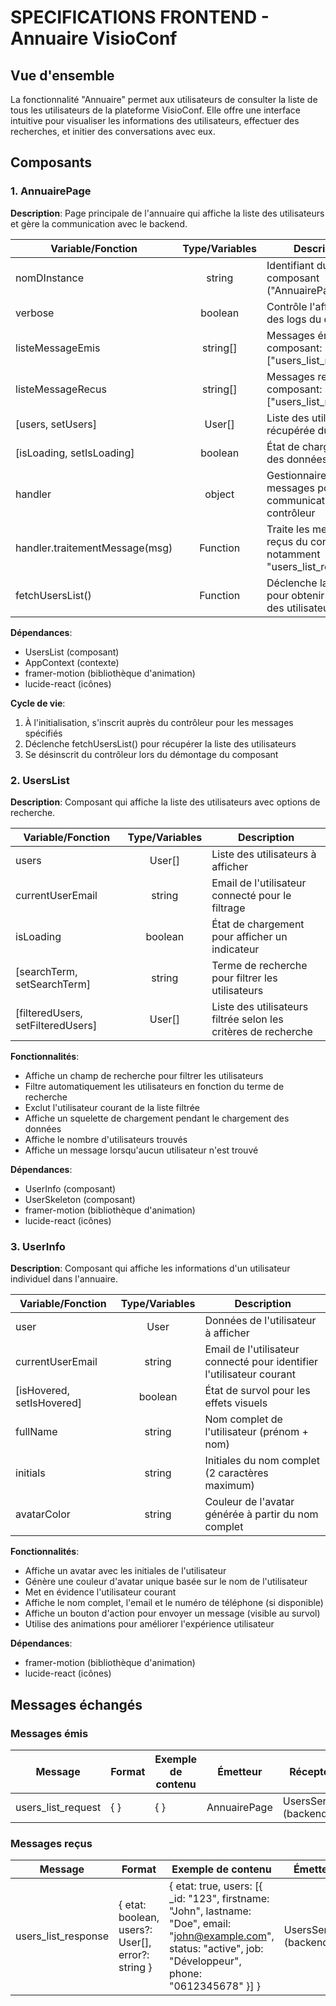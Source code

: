 # SPECIFICATIONS FRONTEND - Annuaire VisioConf

## Vue d'ensemble

La fonctionnalité "Annuaire" permet aux utilisateurs de consulter la liste de tous les utilisateurs de la plateforme VisioConf. Elle offre une interface intuitive pour visualiser les informations des utilisateurs, effectuer des recherches, et initier des conversations avec eux.

## Composants

### 1. AnnuairePage

**Description**: Page principale de l'annuaire qui affiche la liste des utilisateurs et gère la communication avec le backend.

| Variable/Fonction              | Type/Variables | Description                                                              |
| ------------------------------ | :------------: | ------------------------------------------------------------------------ |
| nomDInstance                   |     string     | Identifiant du composant ("AnnuairePage")                                |
| verbose                        |    boolean     | Contrôle l'affichage des logs du composant                               |
| listeMessageEmis               |    string[]    | Messages émis par le composant: ["users_list_request"]                   |
| listeMessageRecus              |    string[]    | Messages reçus par le composant: ["users_list_response"]                 |
| [users, setUsers]              |     User[]     | Liste des utilisateurs récupérée du backend                              |
| [isLoading, setIsLoading]      |    boolean     | État de chargement des données                                           |
| handler                        |     object     | Gestionnaire de messages pour la communication avec le contrôleur        |
| handler.traitementMessage(msg) |    Function    | Traite les messages reçus du contrôleur, notamment "users_list_response" |
| fetchUsersList()               |    Function    | Déclenche la requête pour obtenir la liste des utilisateurs              |

**Dépendances**:

-   UsersList (composant)
-   AppContext (contexte)
-   framer-motion (bibliothèque d'animation)
-   lucide-react (icônes)

**Cycle de vie**:

1. À l'initialisation, s'inscrit auprès du contrôleur pour les messages spécifiés
2. Déclenche fetchUsersList() pour récupérer la liste des utilisateurs
3. Se désinscrit du contrôleur lors du démontage du composant

### 2. UsersList

**Description**: Composant qui affiche la liste des utilisateurs avec options de recherche.

| Variable/Fonction                 | Type/Variables | Description                                                    |
| --------------------------------- | :------------: | -------------------------------------------------------------- |
| users                             |     User[]     | Liste des utilisateurs à afficher                              |
| currentUserEmail                  |     string     | Email de l'utilisateur connecté pour le filtrage               |
| isLoading                         |    boolean     | État de chargement pour afficher un indicateur                 |
| [searchTerm, setSearchTerm]       |     string     | Terme de recherche pour filtrer les utilisateurs               |
| [filteredUsers, setFilteredUsers] |     User[]     | Liste des utilisateurs filtrée selon les critères de recherche |

**Fonctionnalités**:

-   Affiche un champ de recherche pour filtrer les utilisateurs
-   Filtre automatiquement les utilisateurs en fonction du terme de recherche
-   Exclut l'utilisateur courant de la liste filtrée
-   Affiche un squelette de chargement pendant le chargement des données
-   Affiche le nombre d'utilisateurs trouvés
-   Affiche un message lorsqu'aucun utilisateur n'est trouvé

**Dépendances**:

-   UserInfo (composant)
-   UserSkeleton (composant)
-   framer-motion (bibliothèque d'animation)
-   lucide-react (icônes)

### 3. UserInfo

**Description**: Composant qui affiche les informations d'un utilisateur individuel dans l'annuaire.

| Variable/Fonction         | Type/Variables | Description                                                           |
| ------------------------- | :------------: | --------------------------------------------------------------------- |
| user                      |      User      | Données de l'utilisateur à afficher                                   |
| currentUserEmail          |     string     | Email de l'utilisateur connecté pour identifier l'utilisateur courant |
| [isHovered, setIsHovered] |    boolean     | État de survol pour les effets visuels                                |
| fullName                  |     string     | Nom complet de l'utilisateur (prénom + nom)                           |
| initials                  |     string     | Initiales du nom complet (2 caractères maximum)                       |
| avatarColor               |     string     | Couleur de l'avatar générée à partir du nom complet                   |

**Fonctionnalités**:

-   Affiche un avatar avec les initiales de l'utilisateur
-   Génère une couleur d'avatar unique basée sur le nom de l'utilisateur
-   Met en évidence l'utilisateur courant
-   Affiche le nom complet, l'email et le numéro de téléphone (si disponible)
-   Affiche un bouton d'action pour envoyer un message (visible au survol)
-   Utilise des animations pour améliorer l'expérience utilisateur

**Dépendances**:

-   framer-motion (bibliothèque d'animation)
-   lucide-react (icônes)

## Messages échangés

### Messages émis

| Message            | Format | Exemple de contenu | Émetteur     | Récepteur              |
| ------------------ | ------ | ------------------ | ------------ | ---------------------- |
| users_list_request | { }    | { }                | AnnuairePage | UsersService (backend) |

### Messages reçus

| Message             | Format                                            | Exemple de contenu                                                                                                                                                | Émetteur               | Récepteur    |
| ------------------- | ------------------------------------------------- | ----------------------------------------------------------------------------------------------------------------------------------------------------------------- | ---------------------- | ------------ |
| users_list_response | { etat: boolean, users?: User[], error?: string } | { etat: true, users: [{ _id: "123", firstname: "John", lastname: "Doe", email: "john@example.com", status: "active", job: "Développeur", phone: "0612345678" }] } | UsersService (backend) | AnnuairePage |
